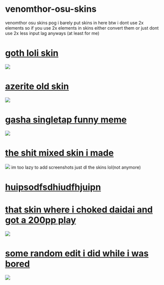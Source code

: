 # venomthor-osu-skins
venomthor osu skins pog i barely put skins in here btw i dont use 2x elements so if you use 2x elements in skins either convert them or just dont use 2x
less input lag anyways (at least for me)

# [goth loli skin](https://www.reddit.com/r/OsuSkins/comments/f6jck3/std_hdsd_gothic_lolita_fever_inspired_by_the/)
![](https://osu.ppy.sh/ss/14517334/4020)

# [azerite old skin](https://circle-people.com/wp-content/Skins/azr8%20(Azerite)/Azerite%20(osu%20player84)%202017-08-16.osk)
![](https://osu.ppy.sh/ss/14770881/40bf)

# [gasha singletap funny meme](https://www.reddit.com/r/OsuSkins/comments/f71fwu/gasha_singletap_skin/)
![](https://imgur.com/a/7FU6SwH)

# [the shit mixed skin i made](https://www.mediafire.com/file/n2q67scrv61bh70/-_venomthor2_2020.osk/file)
![](https://osu.ppy.sh/ss/17273647/4159)
im too lazy to add screenshots just dl the skins lol(not anymore)

# [huipsodfsdhiudfhjuipn](http://www.mediafire.com/file/uf68puezkg5uwc4/-_merami_osu_skin_edit.osk/file)

# [that skin where i choked daidai and got a 200pp play](http://www.mediafire.com/file/07a98ioh86cl277/-_yugen_edit_venomthor2.osk/file)
![](https://osu.ppy.sh/ss/17273653/aff7)

# [some random edit i did while i was bored](https://www.mediafire.com/file/o0neuz7uqxnfnxz/-+skin+edit+xd.osk/file)
![](https://osu.ppy.sh/ss/17273634/62ae)
